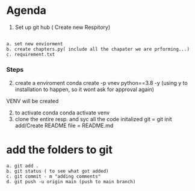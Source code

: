 # Agenda
1. Set up git hub ( Create new Respitory)
## 
    a. set new enviorment
    b. create chapters.py( include all the chapater we are prforming...)
    c. requirement.txt

### Steps
2. create a enviroment
    conda create -p vnev python==3.8 -y (using y to installation to happen, so it wont ask for approval again)

VENV will be created

2. to activate conda
    conda activate venv
3. clone the entire resp. and syc all the code
    initalized git = git init
    add/Create README file = README.md



# add the folders to git
    a. git add .
    b. git status ( to see what got added)
    c. git commit - m "adding comments" 
    d. git push -u origin main (push to main branch)